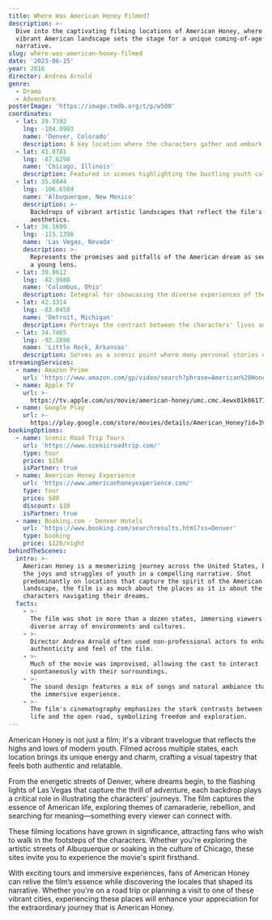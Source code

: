 ```yaml
---
title: Where Was American Honey Filmed?
description: >-
  Dive into the captivating filming locations of American Honey, where the
  vibrant American landscape sets the stage for a unique coming-of-age
  narrative.
slug: where-was-american-honey-filmed
date: '2023-06-15'
year: 2016
director: Andrea Arnold
genre:
  - Drama
  - Adventure
posterImage: 'https://image.tmdb.org/t/p/w500'
coordinates:
  - lat: 39.7392
    lng: -104.9903
    name: 'Denver, Colorado'
    description: A key location where the characters gather and embark on their journey.
  - lat: 41.8781
    lng: -87.6298
    name: 'Chicago, Illinois'
    description: Featured in scenes highlighting the bustling youth culture of big cities.
  - lat: 35.0844
    lng: -106.6504
    name: 'Albuquerque, New Mexico'
    description: >-
      Backdrops of vibrant artistic landscapes that reflect the film's
      aesthetics.
  - lat: 36.1699
    lng: -115.1398
    name: 'Las Vegas, Nevada'
    description: >-
      Represents the promises and pitfalls of the American dream as seen through
      a young lens.
  - lat: 39.9612
    lng: -82.9988
    name: 'Columbus, Ohio'
    description: Integral for showcasing the diverse experiences of the road trip.
  - lat: 42.3314
    lng: -83.0458
    name: 'Detroit, Michigan'
    description: Portrays the contrast between the characters' lives and their ambitions.
  - lat: 34.7465
    lng: -92.2896
    name: 'Little Rock, Arkansas'
    description: Serves as a scenic point where many personal stories unfold.
streamingServices:
  - name: Amazon Prime
    url: 'https://www.amazon.com/gp/video/search?phrase=American%20Honey'
  - name: Apple TV
    url: >-
      https://tv.apple.com/us/movie/american-honey/umc.cmc.4ewx01k061719lndtwt4gln4p
  - name: Google Play
    url: >-
      https://play.google.com/store/movies/details/American_Honey?id=3V_Rw1lxryE.P
bookingOptions:
  - name: Scenic Road Trip Tours
    url: 'https://www.scenicroadtrip.com/'
    type: tour
    price: $150
    isPartner: true
  - name: American Honey Experience
    url: 'https://www.americanhoneyexperience.com/'
    type: tour
    price: $80
    discount: $10
    isPartner: true
  - name: Booking.com - Denver Hotels
    url: 'https://www.booking.com/searchresults.html?ss=Denver'
    type: booking
    price: $120/night
behindTheScenes:
  intro: >-
    American Honey is a mesmerizing journey across the United States, blending
    the joys and struggles of youth in a compelling narrative. Shot
    predominantly on locations that capture the spirit of the American
    landscape, the film is as much about the places as it is about the
    characters navigating their dreams.
  facts:
    - >-
      The film was shot in more than a dozen states, immersing viewers in a
      diverse array of environments and cultures.
    - >-
      Director Andrea Arnold often used non-professional actors to enhance the
      authenticity and feel of the film.
    - >-
      Much of the movie was improvised, allowing the cast to interact
      spontaneously with their surroundings.
    - >-
      The sound design features a mix of songs and natural ambiance that adds to
      the immersive experience.
    - >-
      The film's cinematography emphasizes the stark contrasts between urban
      life and the open road, symbolizing freedom and exploration.
---
```


<AmericanHoneyGuide />

American Honey is not just a film; it's a vibrant travelogue that reflects the highs and lows of modern youth. Filmed across multiple states, each location brings its unique energy and charm, crafting a visual tapestry that feels both authentic and relatable.

From the energetic streets of Denver, where dreams begin, to the flashing lights of Las Vegas that capture the thrill of adventure, each backdrop plays a critical role in illustrating the characters' journeys. The film captures the essence of American life, exploring themes of camaraderie, rebellion, and searching for meaning—something every viewer can connect with.

These filming locations have grown in significance, attracting fans who wish to walk in the footsteps of the characters. Whether you're exploring the artistic streets of Albuquerque or soaking in the culture of Chicago, these sites invite you to experience the movie's spirit firsthand.

With exciting tours and immersive experiences, fans of American Honey can relive the film’s essence while discovering the locales that shaped its narrative. Whether you're on a road trip or planning a visit to one of these vibrant cities, experiencing these places will enhance your appreciation for the extraordinary journey that is American Honey.
